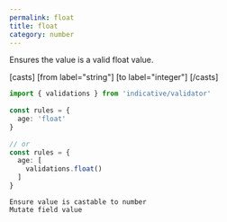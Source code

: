 ```yaml
---
permalink: float
title: float
category: number
---
```


Ensures the value is a valid float value.
 
[casts]
 [from label="string"]
 [to label="integer"]
[/casts]
 
```ts
import { validations } from 'indicative/validator'
 
const rules = {
  age: 'float'
}
 
// or
const rules = {
  age: [
    validations.float()
  ]
}
```
    Ensure value is castable to number
    Mutate field value